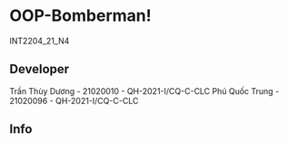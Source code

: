 # OOP-Bomberman!
INT2204_21_N4

## Developer
Trần Thùy Dương - 21020010 - QH-2021-I/CQ-C-CLC
Phú Quốc Trung - 21020096 - QH-2021-I/CQ-C-CLC

## Info 
